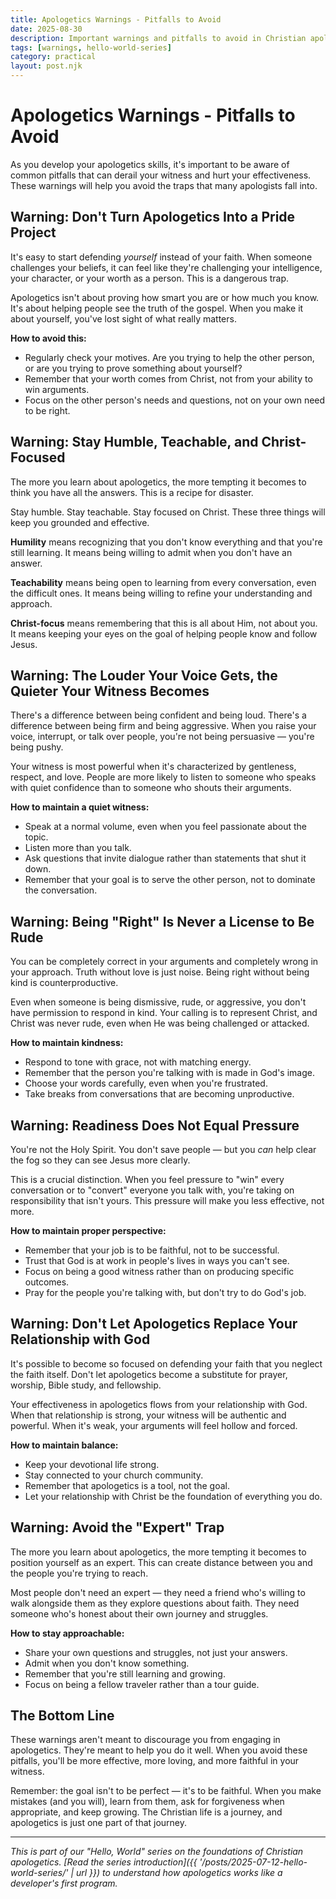 ```yaml
---
title: Apologetics Warnings - Pitfalls to Avoid
date: 2025-08-30
description: Important warnings and pitfalls to avoid in Christian apologetics - from pride and arrogance to misplaced pressure and responsibility.
tags: [warnings, hello-world-series]
category: practical
layout: post.njk
---
```


# Apologetics Warnings - Pitfalls to Avoid

As you develop your apologetics skills, it's important to be aware of common pitfalls that can derail your witness and hurt your effectiveness. These warnings will help you avoid the traps that many apologists fall into.

## Warning: Don't Turn Apologetics Into a Pride Project

It's easy to start defending *yourself* instead of your faith. When someone challenges your beliefs, it can feel like they're challenging your intelligence, your character, or your worth as a person. This is a dangerous trap.

Apologetics isn't about proving how smart you are or how much you know. It's about helping people see the truth of the gospel. When you make it about yourself, you've lost sight of what really matters.

**How to avoid this:**
- Regularly check your motives. Are you trying to help the other person, or are you trying to prove something about yourself?
- Remember that your worth comes from Christ, not from your ability to win arguments.
- Focus on the other person's needs and questions, not on your own need to be right.

## Warning: Stay Humble, Teachable, and Christ-Focused

The more you learn about apologetics, the more tempting it becomes to think you have all the answers. This is a recipe for disaster.

Stay humble. Stay teachable. Stay focused on Christ. These three things will keep you grounded and effective.

**Humility** means recognizing that you don't know everything and that you're still learning. It means being willing to admit when you don't have an answer.

**Teachability** means being open to learning from every conversation, even the difficult ones. It means being willing to refine your understanding and approach.

**Christ-focus** means remembering that this is all about Him, not about you. It means keeping your eyes on the goal of helping people know and follow Jesus.

## Warning: The Louder Your Voice Gets, the Quieter Your Witness Becomes

There's a difference between being confident and being loud. There's a difference between being firm and being aggressive. When you raise your voice, interrupt, or talk over people, you're not being persuasive — you're being pushy.

Your witness is most powerful when it's characterized by gentleness, respect, and love. People are more likely to listen to someone who speaks with quiet confidence than to someone who shouts their arguments.

**How to maintain a quiet witness:**
- Speak at a normal volume, even when you feel passionate about the topic.
- Listen more than you talk.
- Ask questions that invite dialogue rather than statements that shut it down.
- Remember that your goal is to serve the other person, not to dominate the conversation.

## Warning: Being "Right" Is Never a License to Be Rude

You can be completely correct in your arguments and completely wrong in your approach. Truth without love is just noise. Being right without being kind is counterproductive.

Even when someone is being dismissive, rude, or aggressive, you don't have permission to respond in kind. Your calling is to represent Christ, and Christ was never rude, even when He was being challenged or attacked.

**How to maintain kindness:**
- Respond to tone with grace, not with matching energy.
- Remember that the person you're talking with is made in God's image.
- Choose your words carefully, even when you're frustrated.
- Take breaks from conversations that are becoming unproductive.

## Warning: Readiness Does Not Equal Pressure

You're not the Holy Spirit. You don't save people — but you *can* help clear the fog so they can see Jesus more clearly.

This is a crucial distinction. When you feel pressure to "win" every conversation or to "convert" everyone you talk with, you're taking on responsibility that isn't yours. This pressure will make you less effective, not more.

**How to maintain proper perspective:**
- Remember that your job is to be faithful, not to be successful.
- Trust that God is at work in people's lives in ways you can't see.
- Focus on being a good witness rather than on producing specific outcomes.
- Pray for the people you're talking with, but don't try to do God's job.

## Warning: Don't Let Apologetics Replace Your Relationship with God

It's possible to become so focused on defending your faith that you neglect the faith itself. Don't let apologetics become a substitute for prayer, worship, Bible study, and fellowship.

Your effectiveness in apologetics flows from your relationship with God. When that relationship is strong, your witness will be authentic and powerful. When it's weak, your arguments will feel hollow and forced.

**How to maintain balance:**
- Keep your devotional life strong.
- Stay connected to your church community.
- Remember that apologetics is a tool, not the goal.
- Let your relationship with Christ be the foundation of everything you do.

## Warning: Avoid the "Expert" Trap

The more you learn about apologetics, the more tempting it becomes to position yourself as an expert. This can create distance between you and the people you're trying to reach.

Most people don't need an expert — they need a friend who's willing to walk alongside them as they explore questions about faith. They need someone who's honest about their own journey and struggles.

**How to stay approachable:**
- Share your own questions and struggles, not just your answers.
- Admit when you don't know something.
- Remember that you're still learning and growing.
- Focus on being a fellow traveler rather than a tour guide.

## The Bottom Line

These warnings aren't meant to discourage you from engaging in apologetics. They're meant to help you do it well. When you avoid these pitfalls, you'll be more effective, more loving, and more faithful in your witness.

Remember: the goal isn't to be perfect — it's to be faithful. When you make mistakes (and you will), learn from them, ask for forgiveness when appropriate, and keep growing. The Christian life is a journey, and apologetics is just one part of that journey.

---

*This is part of our "Hello, World" series on the foundations of Christian apologetics. [Read the series introduction]({{ '/posts/2025-07-12-hello-world-series/' | url }}) to understand how apologetics works like a developer's first program.*
